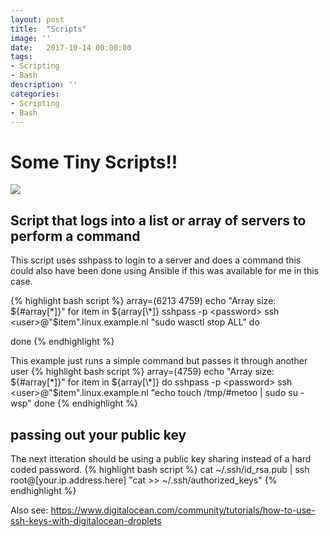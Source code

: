 ```yaml
---
layout: post
title:  "Scripts"
image: ''
date:   2017-10-14 00:00:00
tags:
- Scripting
- Bash
description: ''
categories:
- Scripting
- Bash
---
```

# Some Tiny Scripts!!
<img src="https://udemy-images.udemy.com/course/750x422/461612_d98e.jpg">



## Script that logs into a list or array of servers to perform a command
This script uses sshpass to login to a server and does a command this could also have been done using Ansible if this was available for me in this case.

{% highlight bash script %}
array=(6213 4759)
echo "Array size: ${#array[\*]}"
for item in ${array[\*]}
        sshpass -p <password> ssh <user>@"$item".linux.example.nl "sudo wasctl stop ALL"
do

done
{% endhighlight %}

This example just runs a simple command but passes it through another user
{% highlight bash script %}
array=(4759)
echo "Array size: ${#array[\*]}"
for item in ${array[\*]}
do
        sshpass -p <password> ssh <user>@"$item".linux.example.nl "echo touch /tmp/#metoo | sudo su - wsp"
done
{% endhighlight %}

## passing out your public key
The next itteration should be using a public key sharing instead of a hard coded password.
{% highlight bash script %}
cat ~/.ssh/id_rsa.pub | ssh root@[your.ip.address.here] "cat >> ~/.ssh/authorized_keys"
{% endhighlight %}

Also see:
https://www.digitalocean.com/community/tutorials/how-to-use-ssh-keys-with-digitalocean-droplets
